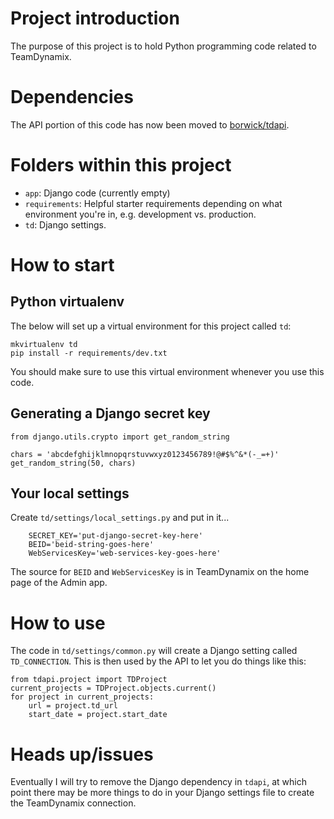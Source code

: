 # Project introduction

The purpose of this project is to hold Python programming code related
to TeamDynamix.

# Dependencies

The API portion of this code has now been moved to
[borwick/tdapi](https://github.com/borwick/tdapi).

# Folders within this project

* `app`: Django code (currently empty)
* `requirements`: Helpful starter requirements depending on what
  environment you're in, e.g. development vs. production.
* `td`: Django settings.

# How to start

## Python virtualenv ##

The below will set up a virtual environment for this project called `td`:

    mkvirtualenv td
    pip install -r requirements/dev.txt

You should make sure to use this virtual environment whenever you use
this code.

## Generating a Django secret key ##

    from django.utils.crypto import get_random_string

    chars = 'abcdefghijklmnopqrstuvwxyz0123456789!@#$%^&*(-_=+)'
    get_random_string(50, chars)

## Your local settings ##

Create `td/settings/local_settings.py` and put in it...

		SECRET_KEY='put-django-secret-key-here'
        BEID='beid-string-goes-here'
        WebServicesKey='web-services-key-goes-here'

The source for `BEID` and `WebServicesKey` is in TeamDynamix on the
home page of the Admin app.

# How to use

The code in `td/settings/common.py` will create a Django setting
called `TD_CONNECTION`. This is then used by the API to let you do
things like this:

    from tdapi.project import TDProject
    current_projects = TDProject.objects.current()
	for project in current_projects:
	    url = project.td_url
		start_date = project.start_date

# Heads up/issues #

Eventually I will try to remove the Django dependency in `tdapi`, at
which point there may be more things to do in your Django settings
file to create the TeamDynamix connection.
